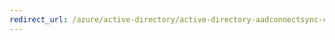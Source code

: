 ```yaml
---
redirect_url: /azure/active-directory/active-directory-aadconnectsync-change-the-configuration
---
```

